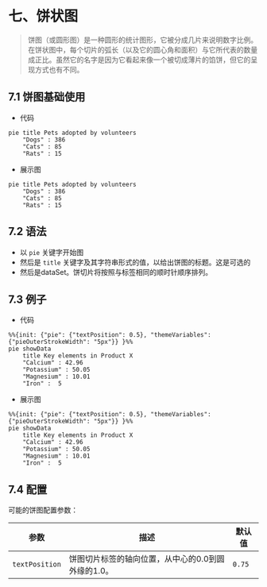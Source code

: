 
# 七、饼状图



> 饼图（或圆形图）是一种圆形的统计图形，它被分成几片来说明数字比例。在饼状图中，每个切片的弧长（以及它的圆心角和面积）与它所代表的数量成正比。虽然它的名字是因为它看起来像一个被切成薄片的馅饼，但它的呈现方式也有不同。

## 7.1 饼图基础使用

- 代码

```
pie title Pets adopted by volunteers
    "Dogs" : 386
    "Cats" : 85
    "Rats" : 15
```

- 展示图

```mermaid
pie title Pets adopted by volunteers
    "Dogs" : 386
    "Cats" : 85
    "Rats" : 15
```

## 7.2 语法


*   以 `pie` 关键字开始图
*   然后是 `title` 关键字及其字符串形式的值，以给出饼图的标题。这是可选的
*   然后是dataSet。饼切片将按照与标签相同的顺时针顺序排列。


## 7.3 例子

- 代码

```
%%{init: {"pie": {"textPosition": 0.5}, "themeVariables": {"pieOuterStrokeWidth": "5px"}} }%%
pie showData
    title Key elements in Product X
    "Calcium" : 42.96
    "Potassium" : 50.05
    "Magnesium" : 10.01
    "Iron" :  5
```

- 展示图

```mermaid
%%{init: {"pie": {"textPosition": 0.5}, "themeVariables": {"pieOuterStrokeWidth": "5px"}} }%%
pie showData
    title Key elements in Product X
    "Calcium" : 42.96
    "Potassium" : 50.05
    "Magnesium" : 10.01
    "Iron" :  5
```

## 7.4 配置

可能的饼图配置参数：

| 参数  | 描述  | 默认值 |
| --- | --- | --- |
| `textPosition` | 饼图切片标签的轴向位置，从中心的0.0到圆外缘的1.0。 | `0.75` |